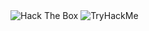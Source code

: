  <img src="http://www.hackthebox.eu/badge/image/245653" alt="Hack The Box"> 
 <img src="https://tryhackme-badges.s3.amazonaws.com/stellarix.png" alt="TryHackMe">
